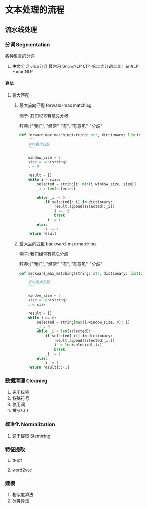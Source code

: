 # 文本处理的流程

## 流水线处理

### 分词 Segmentation

各种语言的分词

1. 中文分词
Jiba分词 最常用
SnowNLP
LTP 哈工大分词工具
HanNLP
FudanNLP

#### 算法

1. 最大匹配

   1. 最大前向匹配 forward-max matching

      例子: 我们经常有意见分歧

      辞典: ["我们", "经常", "有", "有意见", "分歧"]
      
      ```python
      def forward_max_matching(string: str, dictionary: list):
          """
          前向最大匹配
          """
      
          window_size = 5
          size = len(string)
          i = 0
      
          result = []
          while i < size:
              selected = string[i: min(i+window_size, size)]
              _i = len(selected)
      
              while _i >= 0:
                  if selected[:_i] in dictionary:
                      result.append(selected[:_i])
                      i += _i
                      break
                  _i -= 1
              else:
                  i += 1
          return result
      ```
      
   2. 最大后向匹配 backward-max matching
   
       例子: 我们经常有意见分歧
   
       辞典: ["我们", "经常", "有", "有意见", "分歧"]
   
       ```python
       def backward_max_matching(string: str, dictionary: list):
           """
           后向最大匹配
           """
       
           window_size = 5
           size = len(string)
           i = size
       
           result = []
           while i >= 0:
               selected = string[max(i-window_size, 0): i]
               _i = 0
               while _i < len(selected):
                   if selected[_i:] in dictionary:
                       result.append(selected[_i:])
                       i -= len(selected[_i:])
                       break
                   _i += 1
               else:
                   i -= 1
           return result[::-1]
       ```

### 数据清理 Cleaning

1. 无用标签
2. 特殊符号
3. 停用词
4. 拼写纠正

### 标准化 Normalization

1. 词干提取 Stemming

### 特征提取

1. tf-idf

2. word2vec

### 建模

1. 相似度算法
2. 分类算法


